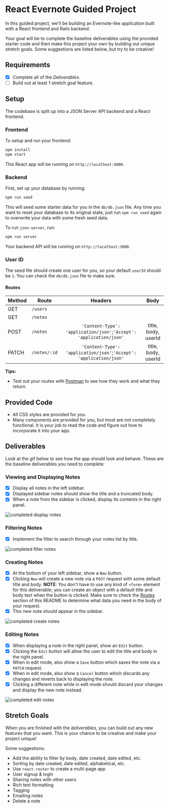 # React Evernote Guided Project

In this guided project, we'll be building an Evernote-like application built
with a React frontend and Rails backend.

Your goal will be to complete the baseline deliverables using the provided
starter code and then make this project your own by building out unique stretch
goals. Some suggestions are listed below, but try to be creative!

## Requirements

- [x] Complete all of the _Deliverables_.
- [ ] Build out at least 1 stretch goal feature.

## Setup

The codebase is split up into a JSON Server API backend and a React frontend.

### Frontend

To setup and run your frontend:

```sh
npm install
npm start
```

This React app will be running on `http://localhost:4000`.

### Backend

First, set up your database by running:

```sh
npm run seed
```

This will seed some starter data for you in the `db/db.json` file. Any time you
want to reset your database to its original state, just run `npm run seed` again
to overwrite your data with some fresh seed data.

To run `json-server`, run:

```sh
npm run server
```

Your backend API will be running on `http://localhost:3000`.

### User ID

The seed file should create one user for you, so your default `userId` should
be `1`. You can check the `db/db.json` file to make sure.

#### Routes

| Method | Route        |                               Headers                               |        Body         |
| ------ | ------------ | :-----------------------------------------------------------------: | :-----------------: |
| GET    | `/users`     |                                                                     |                     |
| GET    | `/notes`     |                                                                     |                     |
| POST   | `/notes`     | `'Content-Type': 'application/json'`;`'Accept': 'application/json'` | title, body, userId |
| PATCH  | `/notes/:id` | `'Content-Type': 'application/json'`;`'Accept': 'application/json'` | title, body, userId |

**Tips:**

- Test out your routes with [Postman](https://www.getpostman.com/) to see how
  they work and what they return.

## Provided Code

- All CSS styles are provided for you.
- Many components are provided for you, but most are not completely functional.
  It is your job to read the code and figure out how to incorporate it into your
  app.

## Deliverables

Look at the gif below to see how the app should look and behave. These are the
baseline deliverables you need to complete:

### Viewing and Displaying Notes

- [x] Display all notes in the left sidebar.
- [x] Displayed sidebar notes should show the title and a truncated body.
- [x] When a note from the sidebar is clicked, display its contents in the right
      panel.

![completed display notes](https://raw.githubusercontent.com/learn-co-curriculum/react-hooks-evernote-json-server-guided-project/master/_screenshots/react-evernote-display.gif)

### Filtering Notes

- [x] Implement the filter to search through your notes list by title.

![completed filter notes](https://raw.githubusercontent.com/learn-co-curriculum/react-hooks-evernote-json-server-guided-project/master/_screenshots/react-evernote-filter.gif)

### Creating Notes

- [x] At the bottom of your left sidebar, show a `New` button.
- [x] Clicking `New` will create a new note via a `POST` request with some
      default title and body. **NOTE**: You don't have to use any kind of `<form>`
      element for this deliverable; you can create an object with a default title
      and body text when the button is clicked. Make sure to check the
      [Routes](#Routes) section of this README to determine what data you need in
      the body of your request.
- [x] This new note should appear in the sidebar.

![completed create notes](https://raw.githubusercontent.com/learn-co-curriculum/react-hooks-evernote-json-server-guided-project/master/_screenshots/react-evernote-create.gif)

### Editing Notes

- [x] When displaying a note in the right panel, show an `Edit` button.
- [x] Clicking the `Edit` button will allow the user to edit the title and body
      in the right panel.
- [x] When in edit mode, also show a `Save` button which saves the note via a
      `PATCH` request.
- [x] When in edit mode, also show a `Cancel` button which discards any changes
      and reverts back to displaying the note.
- [x] Clicking a different note while in edit mode should discard your changes
      and display the new note instead.

![completed edit notes](https://raw.githubusercontent.com/learn-co-curriculum/react-hooks-evernote-json-server-guided-project/master/_screenshots/react-evernote-edit.gif)

## Stretch Goals

When you are finished with the _deliverables_, you can build out any new
features that you want. This is your chance to be creative and make your project
unique!

Some suggestions:

- Add the ability to filter by body, date created, date edited, etc.
- Sorting by date created, date edited, alphabetical, etc.
- Use `react-router` to create a multi-page app
- User signup & login
- Sharing notes with other users
- Rich text formatting
- Tagging
- Emailing notes
- Delete a note